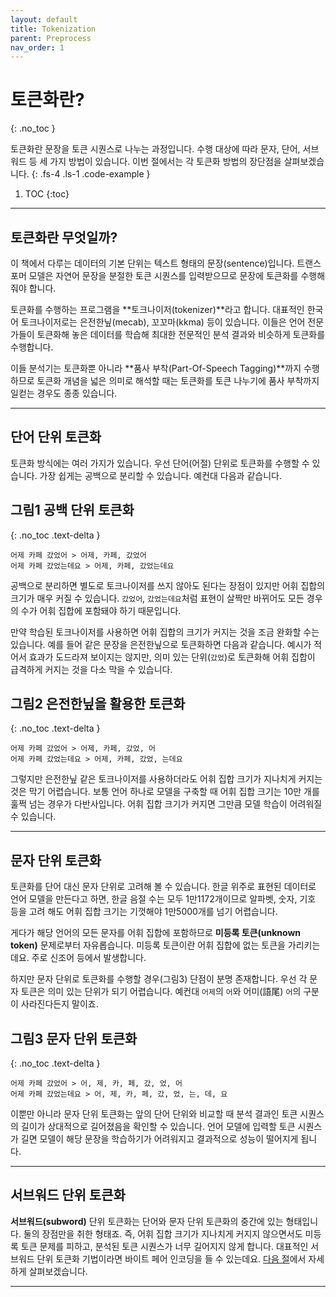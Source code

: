 ```yaml
---
layout: default
title: Tokenization
parent: Preprocess
nav_order: 1
---
```


# 토큰화란?
{: .no_toc }

토큰화란 문장을 토큰 시퀀스로 나누는 과정입니다. 수행 대상에 따라 문자, 단어, 서브워드 등 세 가지 방법이 있습니다. 이번 절에서는 각 토큰화 방법의 장단점을 살펴보겠습니다.
{: .fs-4 .ls-1 .code-example }

1. TOC
{:toc}

---

## 토큰화란 무엇일까?

이 책에서 다루는 데이터의 기본 단위는 텍스트 형태의 문장(sentence)입니다. 트랜스포머 모델은 자연어 문장을 분절한 토큰 시퀀스를 입력받으므로 문장에 토큰화를 수행해 줘야 합니다.

토큰화를 수행하는 프로그램을 **토크나이저(tokenizer)**라고 합니다. 대표적인 한국어 토크나이저로는 은전한닢(mecab), 꼬꼬마(kkma) 등이 있습니다. 이들은 언어 전문가들이 토큰화해 놓은 데이터를 학습해 최대한 전문적인 분석 결과와 비슷하게 토큰화를 수행합니다. 

이들 분석기는 토큰화뿐 아니라 **품사 부착(Part-Of-Speech Tagging)**까지 수행하므로 토큰화 개념을 넓은 의미로 해석할 때는 토큰화를 토큰 나누기에 품사 부착까지 일컫는 경우도 종종 있습니다.


---

## 단어 단위 토큰화

토큰화 방식에는 여러 가지가 있습니다. 우선 단어(어절) 단위로 토큰화를 수행할 수 있습니다. 가장 쉽게는 공백으로 분리할 수 있습니다. 예컨대 다음과 같습니다.

## **그림1** 공백 단위 토큰화
{: .no_toc .text-delta } 
```
어제 카페 갔었어 > 어제, 카페, 갔었어
어제 카페 갔었는데요 > 어제, 카페, 갔었는데요
```

공백으로 분리하면 별도로 토크나이저를 쓰지 않아도 된다는 장점이 있지만 어휘 집합의 크기가 매우 커질 수 있습니다. `갔었어`, `갔었는데요`처럼 표현이 살짝만 바뀌어도 모든 경우의 수가 어휘 집합에 포함돼야 하기 때문입니다.

만약 학습된 토크나이저를 사용하면 어휘 집합의 크기가 커지는 것을 조금 완화할 수는 있습니다. 예를 들어 같은 문장을 은전한닢으로 토큰화하면 다음과 같습니다. 예시가 적어서 효과가 도드라져 보이지는 않지만, 의미 있는 단위(`갔었`)로 토큰화해 어휘 집합이 급격하게 커지는 것을 다소 막을 수 있습니다.

## **그림2** 은전한닢을 활용한 토큰화
{: .no_toc .text-delta } 
```
어제 카페 갔었어 > 어제, 카페, 갔었, 어
어제 카페 갔었는데요 > 어제, 카페, 갔었, 는데요
```

그렇지만 은전한닢 같은 토크나이저를 사용하더라도 어휘 집합 크기가 지나치게 커지는 것은 막기 어렵습니다. 보통 언어 하나로 모델을 구축할 때 어휘 집합 크기는 10만 개를 훌쩍 넘는 경우가 다반사입니다. 어휘 집합 크기가 커지면 그만큼 모델 학습이 어려워질 수 있습니다.


---


## 문자 단위 토큰화

토큰화를 단어 대신 문자 단위로 고려해 볼 수 있습니다. 한글 위주로 표현된 데이터로 언어 모델을 만든다고 하면, 한글 음절 수는 모두 1만1172개이므로 알파벳, 숫자, 기호 등을 고려 해도 어휘 집합 크기는 기껏해야 1만5000개를 넘기 어렵습니다. 

게다가 해당 언어의 모든 문자를 어휘 집합에 포함하므로 **미등록 토큰(unknown token)** 문제로부터 자유롭습니다. 미등록 토큰이란 어휘 집합에 없는 토큰을 가리키는데요. 주로 신조어 등에서 발생합니다. 

하지만 문자 단위로 토큰화를 수행할 경우(그림3) 단점이 분명 존재합니다. 우선 각 문자 토큰은 의미 있는 단위가 되기 어렵습니다. 예컨대 `어제`의 `어`와 어미(語尾) `어`의 구분이 사라진다든지 말이죠.

## **그림3** 문자 단위 토큰화
{: .no_toc .text-delta } 
```
어제 카페 갔었어 > 어, 제, 카, 페, 갔, 었, 어
어제 카페 갔었는데요 > 어, 제, 카, 페, 갔, 었, 는, 데, 요
```

이뿐만 아니라 문자 단위 토큰화는 앞의 단어 단위와 비교할 때 분석 결과인 토큰 시퀀스의 길이가 상대적으로 길어졌음을 확인할 수 있습니다. 언어 모델에 입력할 토큰 시퀀스가 길면 모델이 해당 문장을 학습하기가 어려워지고 결과적으로 성능이 떨어지게 됩니다.


---

## 서브워드 단위 토큰화

**서브워드(subword)** 단위 토큰화는 단어와 문자 단위 토큰화의 중간에 있는 형태입니다. 둘의 장점만을 취한 형태죠. 즉, 어휘 집합 크기가 지나치게 커지지 않으면서도 미등록 토큰 문제를 피하고, 분석된 토큰 시퀀스가 너무 길어지지 않게 합니다. 대표적인 서브워드 단위 토큰화 기법이라면 바이트 페어 인코딩을 들 수 있는데요. [다음 절](https://ratsgo.github.io/nlpbook/docs/preprocess/bpe)에서 자세하게 살펴보겠습니다.

---
